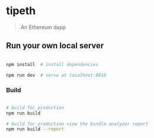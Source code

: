 # tipeth

> An Ethereum dapp

## Run your own local server

``` bash

npm install  # install dependencies

npm run dev  # serve at localhost:8010

```

### Build

``` bash

# build for production
npm run build

# build for production view the bundle analyzer report
npm run build --report

```
